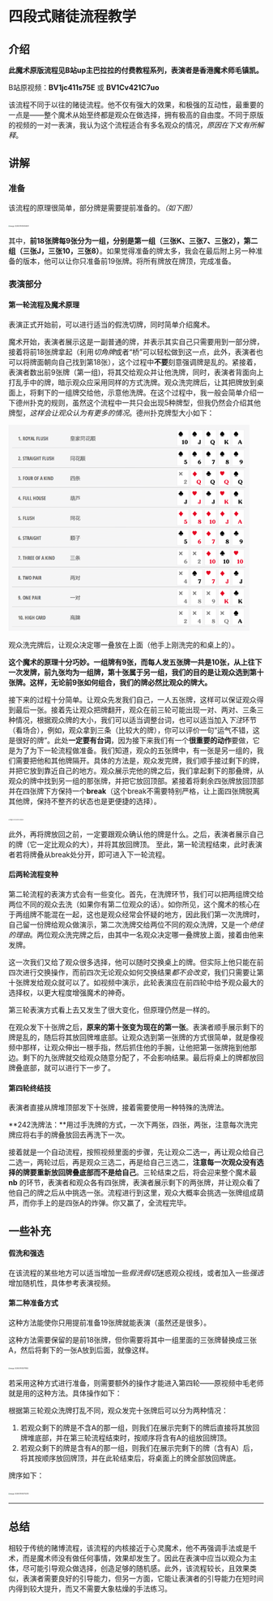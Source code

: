 # 四段式赌徒流程教学



## 介绍

**此魔术原版流程见B站up主巴拉拉的付费教程系列，表演者是香港魔术师毛镇凯。**

B站原视频：**BV1jc411s75E** 或 **BV1Cv421C7uo**

该流程不同于以往的赌徒流程。他不仅有强大的效果，和极强的互动性，最重要的一点是——整个魔术从始至终都是观众在做选择，拥有极高的自由度。不同于原版的视频的一对一表演，我认为这个流程适合有多名观众的情况，*原因在下文有所解释*。



## 讲解



### 准备

该流程的原理很简单，部分牌是需要提前准备的。*（如下图）*

<img src="四段式赌徒流程教学(保姆级).assets/image-20240315103456001.png" alt="image-20240315103456001" style="zoom:20%;" />

其中，**前18张牌每9张分为一组，分别是第一组（三张K、三张7、三张2），第二组（三张J，三张10，三张8）**。如果觉得准备的牌太多，我会在最后附上另一种准备的版本，他可以让你只准备前19张牌。将所有牌放在牌顶，完成准备。

### 表演部分

#### 第一轮流程及魔术原理	

表演正式开始前，可以进行适当的假洗切牌，同时简单介绍魔术。

魔术开始，表演者展示这是一副普通的牌，并表示其实自己只需要用到一部分牌，接着将前18张牌拿起（利用*切角牌*或者“桥”可以轻松做到这一点，此外，表演者也可以将牌面朝向自己找到第18张），这个过程中**不要**刻意强调牌是乱的。紧接着，表演者数出前9张牌（第一组)，将其交给观众并让他洗牌，同时，表演者背面向上打乱手中的牌，暗示观众应采用同样的方式洗牌。观众洗完牌后，让其把牌放到桌面上，将剩下的一组牌交给他，示意他洗牌。在这个过程中，我一般会简单介绍一下德州扑克的规则，虽然这个流程中一共只会出现5种牌型，但我仍然会介绍其他牌型，*这样会让观众认为有更多的情况*。德州扑克牌型大小如下：

<img src="四段式赌徒流程教学(保姆级).assets/image-20240315103621856.png" alt="image-20240315103621856" style="zoom:70%;" />



观众洗完牌后，让观众决定哪一叠放在上面（他手上刚洗完的和桌上的）。

**这个魔术的原理十分巧妙。一组牌有9张，而每人发五张牌一共是10张，从上往下一次发牌，前九张均为一组牌，第十张属于另一组，我们的目的是让观众选到第十张牌。这样，无论前9张如何组合，我们的牌必然比观众的牌大。**

接下来的过程十分简单。让观众先发我们自己，一人五张牌，这样可以保证观众得到最后一张。接着先让观众把牌翻开，观众在前三轮可能出现一对、两对、三条三种情况，根据观众牌的大小，我们可以适当调整台词，也可以适当加入*下注*环节（看场合），例如，观众拿到三条（比较大的牌），你可以评价一句“运气不错，这是很好的牌”。此处**一定要有台词**，因为接下来我们有一个**很重要的动作**要做，它是为了为下一轮流程做准备。我们知道，观众的五张牌中，有一张是另一组的，我们需要把他和其他牌隔开。具体的方法是，观众发完牌，我们顺手接过剩下的牌，并把它放到靠近自己的地方。观众展示完他的牌之后，我们拿起剩下的那叠牌，从观众的牌中找到另一组的那张牌，并把它放回顶部。紧接着将剩余四张牌放回顶部并在四张牌下方保持一个**break**（这个break不需要特别严格，让上面四张牌脱离其他牌，保持不整齐的状态也是更便捷的选择）。

<img src="四段式赌徒流程教学(保姆级).assets/image-20240315103416184.png" alt="image-20240315103416184" style="zoom:15%;" />

此外，再将牌放回之前，一定要跟观众确认他的牌是什么。之后，表演者展示自己的牌（它一定比观众的大），并将其放回牌顶。 至此，第一轮流程结束，此时表演者若将牌叠从break处分开，即可进入下一轮流程。

#### 后两轮流程变种

第二轮流程的表演方式会有一些变化。首先，在洗牌环节，我们可以把两组牌交给两位不同的观众去洗（如果你有第二位观众的话）。如你所见，这个魔术的核心在于两组牌不能混在一起，这也是观众经常会怀疑的地方，因此我们第一次洗牌时，自己留一份牌给观众做演示，第二次洗牌交给两位不同的观众洗牌，又是一个*绝佳的理由*。两位观众洗完牌之后，由其中一名观众决定哪一叠牌放上面，接着由他来发牌。

这一次我们又给了观众很多选择，他可以随时交换桌上的牌。但实际上他只能在前四次进行交换操作，而前四次无论观众如何交换结果*都不会改变*，我们只需要让第十张牌发给观众就可以了。如视频中演示，此轮表演应在前四轮中给予观众最大的选择权，以更大程度增强魔术的神奇。

第三轮表演方式看上去又发生了很大变化，但原理仍然是一样的。

在观众发下十张牌之后，**原来的第十张变为现在的第一张**。表演者顺手展示剩下的牌是乱的，随后将其放回牌堆底部。让观众选到第一张牌的方式很简单，就是像视频中那样，让观众伸出一根手指，然后抓住他的手腕，让他把第一张牌拖到他那边。剩下的九张牌就交给观众随意分配了，不会影响结果。最后将桌上的牌都放回牌叠底部，就可以进行下一步了。

#### 第四轮终结技

表演者直接从牌堆顶部发下十张牌，接着需要使用一种特殊的洗牌法。

**242洗牌法：**用过手洗牌的方式，一次下两张，四张，两张，注意每次洗完牌应将右手的牌叠放回去再洗下一次。

接着就是一个自动流程，按照视频里面的步骤，先让观众二选一，再让观众给自己二选一，两轮过后，再是观众三选二，再是给自己三选二，**注意每一次观众没有选择的牌要重新放回牌叠底部而不是给自己**。三轮结束之后，将会迎来整个魔术最 **nb** 的环节，表演者和观众各有四张牌，表演者展示剩下的两张牌，并让观众看了他自己的牌之后从中挑选一张。流程进行到这里，观众大概率会挑选一张牌组成葫芦，而你手上的是四张A的炸弹。你又赢了，全流程完毕。

## 一些补充



#### 假洗和强选

在该流程的某些地方可以适当增加一些*假洗假切*迷惑观众视线，或者加入一些*强选*增加随机性，具体参考表演视频。

#### 第二种准备方式

这种方法能使你只用提前准备19张牌就能表演（虽然还是很多）。

这种方法需要保留的是前18张牌，但你需要将其中一组里面的三张牌替换成三张A，然后将剩下的一张A放到后面，就像这样。

<img src="四段式赌徒流程教学(保姆级).assets/image-20240315103711852.png" alt="image-20240315103711852" style="zoom:20%;" />

若采用这种方式进行准备，则需要额外的操作才能进入第四轮——原视频中毛老师就是用的这种方法。具体操作如下：

根据第三轮观众洗牌打乱不同，观众发完十张牌后可以分为两种情况：

1. 若观众剩下的牌是不含A的那一组，则我们在展示完剩下的牌后直接将其放回牌堆底部，并在第三轮流程结束时，按顺序将含有A的组放回牌顶。
2. 若观众剩下的牌是含有A的那一组，则我们在展示完剩下的牌（含有A）后，将其按顺序放回牌顶，并在此轮结束后，将桌面上的牌全部放回牌底。

牌序如下：

<img src="四段式赌徒流程教学(保姆级).assets/image-20240315103732313.png" alt="image-20240315103732313" style="zoom:20%;" />

---

## 总结

相较于传统的赌博流程，该流程的内核接近于心灵魔术，他不再强调手法或是千术，而是魔术师没有做任何事情，效果却发生了。因此在表演中应当以观众为主体，尽可能引导观众做选择，创造足够的随机感。此外，该流程较长，且效果类似，表演者需要良好的引导能力，但另一方面，它能让表演者的引导能力在短时间内得到较大提升，而又不需要大象枯燥的手法练习。



